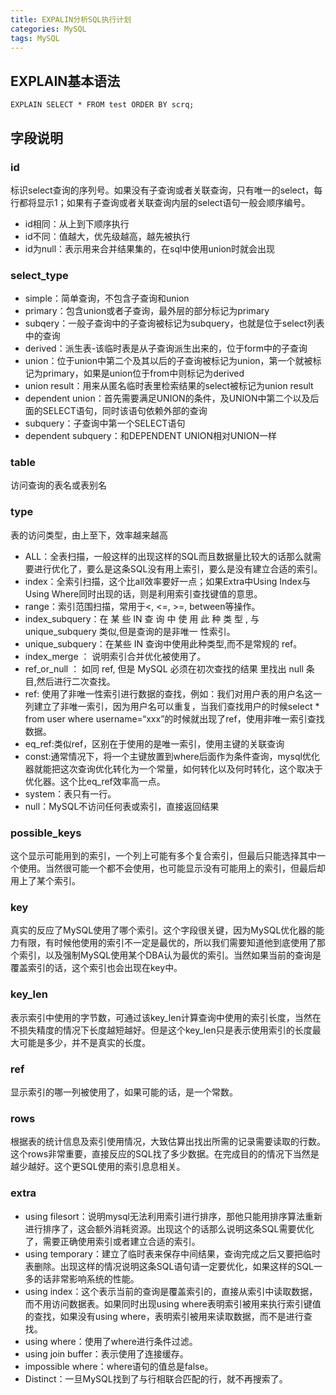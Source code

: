 ```yaml
---
title: EXPALIN分析SQL执行计划
categories: MySQL
tags: MySQL
---
```


## EXPLAIN基本语法

	EXPLAIN SELECT * FROM test ORDER BY scrq;

## 字段说明

### id
 
标识select查询的序列号。如果没有子查询或者关联查询，只有唯一的select，每行都将显示1；如果有子查询或者关联查询内层的select语句一般会顺序编号。

- id相同：从上到下顺序执行
- id不同：值越大，优先级越高，越先被执行
- id为null：表示用来合并结果集的，在sql中使用union时就会出现

### select_type 
- simple：简单查询，不包含子查询和union
- primary：包含union或者子查询，最外层的部分标记为primary
- subqery：一般子查询中的子查询被标记为subquery，也就是位于select列表中的查询
- derived：派生表-该临时表是从子查询派生出来的，位于form中的子查询
- union：位于union中第二个及其以后的子查询被标记为union，第一个就被标记为primary，如果是union位于from中则标记为derived
- union result：用来从匿名临时表里检索结果的select被标记为union result
- dependent union：首先需要满足UNION的条件，及UNION中第二个以及后面的SELECT语句，同时该语句依赖外部的查询
- subquery：子查询中第一个SELECT语句
- dependent subquery：和DEPENDENT UNION相对UNION一样

### table 
访问查询的表名或表别名

### type
表的访问类型，由上至下，效率越来越高

- ALL：全表扫描，一般这样的出现这样的SQL而且数据量比较大的话那么就需要进行优化了，要么是这条SQL没有用上索引，要么是没有建立合适的索引。
- index：全索引扫描，这个比all效率要好一点；如果Extra中Using Index与Using Where同时出现的话，则是利用索引查找键值的意思。
- range：索引范围扫描，常用于<, <=, >=, between等操作。
- index_subquery：在 某 些 IN 查 询 中 使 用 此 种 类 型 , 与 unique_subquery 类似,但是查询的是非唯一 性索引。
- unique_subquery：在某些 IN 查询中使用此种类型,而不是常规的 ref。
- index_merge ： 说明索引合并优化被使用了。
- ref_or_null ： 如同 ref, 但是 MySQL 必须在初次查找的结果 里找出 null 条目,然后进行二次查找。
- ref: 使用了非唯一性索引进行数据的查找，例如：我们对用户表的用户名这一列建立了非唯一索引，因为用户名可以重复，当我们查找用户的时候select * from user where username=“xxx”的时候就出现了ref，使用非唯一索引查找数据。
- eq_ref:类似ref，区别在于使用的是唯一索引，使用主键的关联查询
- const:通常情况下，将一个主键放置到where后面作为条件查询，mysql优化器就能把这次查询优化转化为一个常量，如何转化以及何时转化，这个取决于优化器。这个比eq_ref效率高一点。
- system：表只有一行。
- null：MySQL不访问任何表或索引，直接返回结果
 
### possible_keys
这个显示可能用到的索引，一个列上可能有多个复合索引，但最后只能选择其中一个使用。当然很可能一个都不会使用，也可能显示没有可能用上的索引，但最后却用上了某个索引。

### key
真实的反应了MySQL使用了哪个索引。这个字段很关键，因为MySQL优化器的能力有限，有时候他使用的索引不一定是最优的，所以我们需要知道他到底使用了那个索引，以及强制MySQL使用某个DBA认为最优的索引。当然如果当前的查询是覆盖索引的话，这个索引也会出现在key中。

### key_len
表示索引中使用的字节数，可通过该key_len计算查询中使用的索引长度，当然在不损失精度的情况下长度越短越好。但是这个key_len只是表示使用索引的长度最大可能是多少，并不是真实的长度。

### ref
显示索引的哪一列被使用了，如果可能的话，是一个常数。

### rows
根据表的统计信息及索引使用情况，大致估算出找出所需的记录需要读取的行数。这个rows非常重要，直接反应的SQL找了多少数据。在完成目的的情况下当然是越少越好。这个更SQL使用的索引息息相关。

### extra
- using filesort：说明mysql无法利用索引进行排序，那他只能用排序算法重新进行排序了，这会额外消耗资源。出现这个的话那么说明这条SQL需要优化了，需要正确使用索引或者建立合适的索引。
- using temporary：建立了临时表来保存中间结果，查询完成之后又要把临时表删除。出现这样的情况说明这条SQL语句请一定要优化，如果这样的SQL一多的话非常影响系统的性能。
- using index：这个表示当前的查询是覆盖索引的，直接从索引中读取数据，而不用访问数据表。如果同时出现using where表明索引被用来执行索引键值的查找，如果没有using where，表明索引被用来读取数据，而不是进行查找。
- using where：使用了where进行条件过滤。
- using join buffer：表示使用了连接缓存。
- impossible where：where语句的值总是false。
- Distinct：一旦MySQL找到了与行相联合匹配的行，就不再搜索了。
